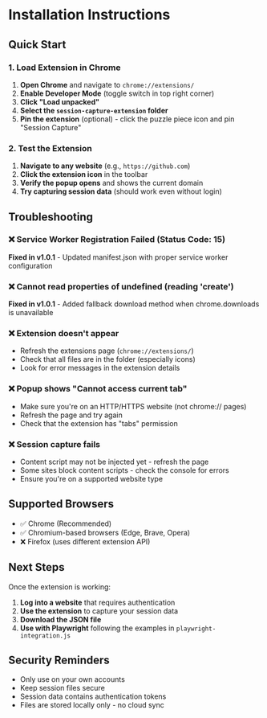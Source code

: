 # Installation Instructions

## Quick Start

### 1. Load Extension in Chrome

1. **Open Chrome** and navigate to `chrome://extensions/`
2. **Enable Developer Mode** (toggle switch in top right corner)
3. **Click "Load unpacked"**
4. **Select the `session-capture-extension` folder**
5. **Pin the extension** (optional) - click the puzzle piece icon and pin "Session Capture"

### 2. Test the Extension

1. **Navigate to any website** (e.g., `https://github.com`)
2. **Click the extension icon** in the toolbar
3. **Verify the popup opens** and shows the current domain
4. **Try capturing session data** (should work even without login)

## Troubleshooting

### ❌ Service Worker Registration Failed (Status Code: 15)
**Fixed in v1.0.1** - Updated manifest.json with proper service worker configuration

### ❌ Cannot read properties of undefined (reading 'create')
**Fixed in v1.0.1** - Added fallback download method when chrome.downloads is unavailable

### ❌ Extension doesn't appear
- Refresh the extensions page (`chrome://extensions/`)
- Check that all files are in the folder (especially icons)
- Look for error messages in the extension details

### ❌ Popup shows "Cannot access current tab"
- Make sure you're on an HTTP/HTTPS website (not chrome:// pages)
- Refresh the page and try again
- Check that the extension has "tabs" permission

### ❌ Session capture fails
- Content script may not be injected yet - refresh the page
- Some sites block content scripts - check the console for errors
- Ensure you're on a supported website type

## Supported Browsers
- ✅ Chrome (Recommended)
- ✅ Chromium-based browsers (Edge, Brave, Opera)
- ❌ Firefox (uses different extension API)

## Next Steps

Once the extension is working:

1. **Log into a website** that requires authentication
2. **Use the extension** to capture your session data
3. **Download the JSON file** 
4. **Use with Playwright** following the examples in `playwright-integration.js`

## Security Reminders

- Only use on your own accounts
- Keep session files secure
- Session data contains authentication tokens
- Files are stored locally only - no cloud sync